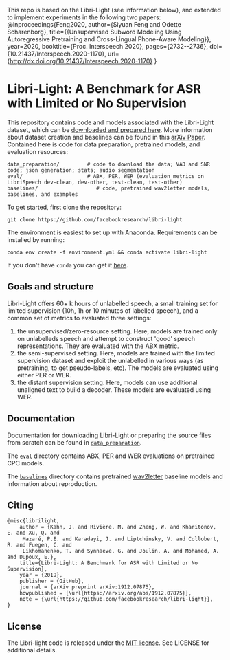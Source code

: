 This repo is based on the Libri-Light (see information below), and extended to implement experiments in the following two papers:
@inproceedings{Feng2020,
  author={Siyuan Feng and Odette Scharenborg},
  title={{Unsupervised Subword Modeling Using Autoregressive Pretraining and Cross-Lingual Phone-Aware Modeling}},
  year=2020,
  booktitle={Proc. Interspeech 2020},
  pages={2732--2736},
  doi={10.21437/Interspeech.2020-1170},
  url={http://dx.doi.org/10.21437/Interspeech.2020-1170}
}


# Libri-Light: A Benchmark for ASR with Limited or No Supervision

This repository contains code and models associated with the Libri-Light dataset, which can be [downloaded and prepared here](./data_preparation/README.md). More information about dataset creation and baselines can be found in this [arXiv Paper](https://arxiv.org/abs/1912.07875). Contained here is code for data preparation, pretrained models, and evaluation resources:


    data_preparation/         # code to download the data; VAD and SNR code; json generation; stats; audio segmentation
    eval/                     # ABX, PER, WER (evaluation metrics on LibriSpeech dev-clean, dev-other, test-clean, test-other)
    baselines/                   # code, pretrained wav2letter models, baselines, and examples

To get started, first clone the repository:

    git clone https://github.com/facebookresearch/libri-light

The environment is easiest to set up with Anaconda. Requirements can be installed by running:

    conda env create -f environment.yml && conda activate libri-light

If you don't have `conda` you can get it [here](https://docs.anaconda.com/anaconda/install/).

## Goals and structure

Libri-Light offers 60+ k hours of unlabelled speech, a small training set for limited supervision (10h, 1h or 10 minutes of labelled speech), and a common set of metrics to evaluated three settings:

  1. the unsupervised/zero-resource setting. Here, models are trained only on unlabelleds speech and attempt to construct 'good' speech representations. They are evaluated with the ABX metric.
  2. the semi-supervised setting. Here, models are trained with the limited supervision dataset and exploit the unlabelled in various ways (as pretraining, to get pseudo-labels, etc). The models are evaluated using either PER or WER.
  3. the distant supervision setting. Here, models can use additional unaligned text to build a decoder. These models are evaluated using WER.


## Documentation

Documentation for downloading Libri-Light or preparing the source files from scratch can be found in [`data_preparation`](./data_preparation/README.md).

The [`eval`](./eval/README.md) directory contains ABX, PER and WER evaluations on pretrained CPC models.

The [`baselines`](./baselines/README.md) directory contains pretrained [wav2letter](https://github.com/facebookresearch/wav2letter/) baseline models and information about reproduction.


## Citing

    @misc{librilight,
        author = {Kahn, J. and Rivière, M. and Zheng, W. and Kharitonov, E. and Xu, Q. and
         Mazaré, P.E. and Karadayi, J. and Liptchinsky, V. and Collobert, R. and Fuegen, C. and
         Likhomanenko, T. and Synnaeve, G. and Joulin, A. and Mohamed, A. and Dupoux, E.},
        title={Libri-Light: A Benchmark for ASR with Limited or No Supervision},
        year = {2019},
        publisher = {GitHub},
        journal = {arXiv preprint arXiv:1912.07875},
        howpublished = {\url{https://arxiv.org/abs/1912.07875}},
        note = {\url{https://github.com/facebookresearch/libri-light}},
    }

## License

The Libri-light code is released under the [MIT license](https://opensource.org/licenses/MIT). See LICENSE for additional details.
